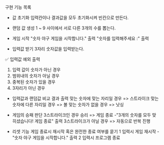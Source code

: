 구현 기능 목록

- 값 초기화
입력칸이나 결과값을 모두 초기화시켜 빈칸으로 만든다.

- 랜덤 값 생성
1 ~ 9 사이에서 서로 다른 3개의 수를 뽑는다.

- 게임 시작
"숫자 야구 게임을 시작합니다." 출력
"숫자를 입력해주세요 :" 출력

- 입력값 받기
3자리 숫자값을 입력받는다.

✅ 입력값 예외 출력
1. 입력 값이 숫자가 아닌 경우
2. 범위내의 숫자가 아닐 경우
3. 중복된 숫자가 있을 경우
4. 3자리가 아닌 경우


- 입력값과 랜덤값 비교 결과 출력
맞는 숫자에 맞는 자리일 경우 => 스트라이크
맞는 숫자에 다른 자리일 경우 => 볼
맞는 숫자가 없을 경우 => 낫싱

- 게임의 승패 판단
3스트라이크인 경우 승리 => 게임 종료
    -"3개의 숫자를 모두 맞히셨습니다! 게임 종료" 출력
3스트라이크가 아닐 경우 => 자동으로 반복 진행

- 리셋 기능
게임 종료시 재시작 혹은 완전한 종료 여부를 묻기
1 입력시 게임 재시작
    -"숫자 야구 게임을 시작합니다." 출력
2 입력시 프로그램 종료